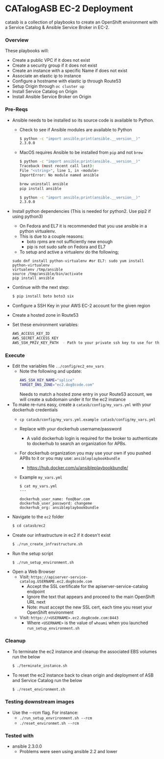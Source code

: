 # CATalogASB EC-2 Deployment

catasb is a collection of playbooks to create an OpenShift environment with a Service Catalog & Ansible Service Broker in EC-2.

### Overview
These playbooks will:
  * Create a public VPC if it does not exist
  * Create a security group if it does not exist
  * Create an instance with a specific Name if does not exist
  * Associate an elastic ip to instance
  * Configure a hostname with elastic ip through Route53
  * Setup Origin through `oc cluster up`
  * Install Service Catalog on Origin
  * Install Ansible Service Broker on Origin

### Pre-Reqs
  * Ansible needs to be installed so its source code is available to Python.
    * Check to see if Ansible modules are available to Python
      ```bash
      $ python -c "import ansible;print(ansible.__version__)"
      2.3.0.0
      ```
    * MacOS requires Ansible to be installed from `pip` and not `brew`
      ```bash
      $ python -c "import ansible;print(ansible.__version__)"
      Traceback (most recent call last):
      File "<string>", line 1, in <module>
      ImportError: No module named ansible

      brew uninstall ansible
      pip install ansible

      $ python -c "import ansible;print(ansible.__version__)"
      2.3.0.0
      ```
  * Install python dependencies (This is needed for python2. Use pip2 if using python3)
    * On Fedora and EL7 it is recommended that you use ansible in a python virtualenv.
     * This is due to a couple reasons:
       - boto rpms are not sufficiently new enough
       - pip is not sudo safe on Fedora and EL7
     * To setup and active a virtualenv do the following;
     ```
     sudo dnf install python-virtualenv #or EL7: sudo yum install python-virtualenv
     virtualenv /tmp/ansible
     source /tmp/ansible/bin/activate
     pip install ansible
     ```
   * Continue with the next step:

      ```bash
      $ pip install boto boto3 six
      ```
  * Configure a SSH Key in your AWS EC-2 account for the given region
  * Create a hosted zone in Route53
  * Set these environment variables:
    ```bash
    AWS_ACCESS_KEY_ID
    AWS_SECRET_ACCESS_KEY
    AWS_SSH_PRIV_KEY_PATH  - Path to your private ssh key to use for the ec2 instances
    ```

### Execute
  * Edit the variables file `../config/ec2_env_vars`
    * Note the following and update:
      ```bash
      AWS_SSH_KEY_NAME="splice"
      TARGET_DNS_ZONE="ec2.dog8code.com"
      ```
      Needs to match a hosted zone entry in your Route53 account, we will create a subdomain under it for the ec2 instance
  * To make re-runs easy, create a `catasb/config/my_vars.yml` with your dockerhub credentials
    * `cp catasb/config/my_vars.yml.example catasb/config/my_vars.yml`
    * Replace with your dockerhub username/password
      * A valid dockerhub login is required for the broker to authenticate to dockerhub to search an organization for APBs.
    * For dockerhub organization you may use your own if you pushed APBs to it or you may use: `ansibleplaybookbundle`
      * https://hub.docker.com/u/ansibleplaybookbundle/
    * Example `my_vars.yml`

          $ cat my_vars.yml
          ---

          dockerhub_user_name: foo@bar.com
          dockerhub_user_password: changeme
          dockerhub_org: ansibleplaybookbundle 
  * Navigate to the `ec2` folder
    ```bash
    $ cd catasb/ec2
    ```
  * Create our infrastructure in ec2 if it doesn't exist
    ```bash
    $ ./run_create_infrastructure.sh
    ```
  * Run the setup script
    ```bash
    $ ./run_setup_environment.sh
    ```
  * Open a Web Browser
    * Visit: `https://apiserver-service-catalog.USERNAME.ec2.dog8code.com`
      * Accept the SSL certificate for the apiserver-service-catalog endpoint
      * Ignore the text that appears and proceed to the main OpenShift URL next
      * Note: must accept the new SSL cert, each time you reset your OpenShift environment
    * Visit: `https://<USERNAME>.ec2.dog8code.com:8443`
      * Where `<USERNAME>` is the value of `whoami` when you launched `run_setup_environment.sh`

### Cleanup

* To terminate the ec2 instance and cleanup the associated EBS volumes run the below
  ```bash
  $ ./terminate_instance.sh
  ```

* To reset the ec2 instance back to clean origin and deployment of ASB and Service Catalog run the below
  ```bash
  $ ./reset_environment.sh
  ```

### Testing downstream images
  * Use the --rcm flag. For instance:
    * `./run_setup_envrironment.sh --rcm`
    * `./reset_environmet.sh --rcm`

### Tested with
  * ansible 2.3.0.0
    * Problems were seen using ansible 2.2 and lower
